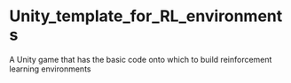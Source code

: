 # Unity_template_for_RL_environments
A Unity game that has the basic code onto which to build reinforcement learning environments
